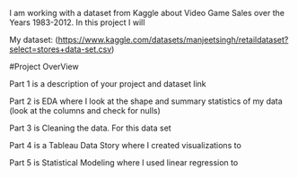 
I am working with a dataset from Kaggle about Video Game Sales over the Years 1983-2012. 
In this project I will 

My dataset: (https://www.kaggle.com/datasets/manjeetsingh/retaildataset?select=stores+data-set.csv)

#Project OverView

Part 1 is a description of your project and dataset link

Part 2 is EDA where I look at the shape and summary statistics of my data (look at the columns and check for nulls)

Part 3 is Cleaning the data. For this data set 

Part 4 is a Tableau Data Story where I created visualizations to 

Part 5 is Statistical Modeling where I used linear regression to 
